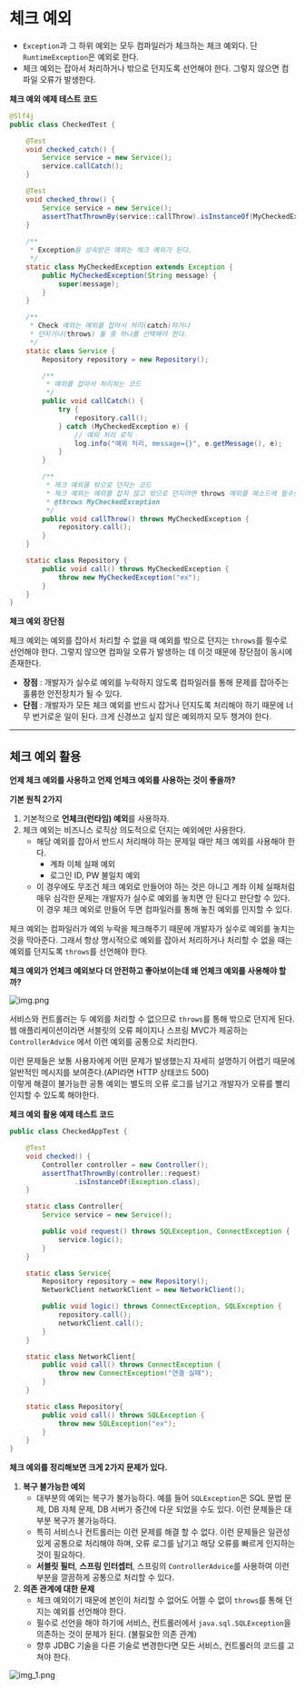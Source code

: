 # 체크 예외
- `Exception`과 그 하위 예외는 모두 컴파일러가 체크하는 체크 예외다. 단 `RuntimeException`은 예외로 한다.
- 체크 예외는 잡아서 처리하거나 밖으로 던지도록 선언해야 한다. 그렇지 않으면 컴파일 오류가 발생한다.

**체크 예외 예제 테스트 코드**
```java
@Slf4j
public class CheckedTest {

    @Test
    void checked_catch() {
        Service service = new Service();
        service.callCatch();
    }

    @Test
    void checked_throw() {
        Service service = new Service();
        assertThatThrownBy(service::callThrow).isInstanceOf(MyCheckedException.class);
    }
    
    /**
     * Exception을 상속받은 예외는 체크 예외가 된다.
     */
    static class MyCheckedException extends Exception {
        public MyCheckedException(String message) {
            super(message);
        }
    }

    /**
     * Check 예외는 예외를 잡아서 처리(catch)하거나
     * 던지거나(throws) 둘 중 하나를 선택해야 한다.
     */
    static class Service {
        Repository repository = new Repository();

        /**
         * 예외를 잡아서 처리하는 코드
         */
        public void callCatch() {
            try {
                repository.call();
            } catch (MyCheckedException e) {
                // 예외 처리 로직
                log.info("예외 처리, message={}", e.getMessage(), e);
            }
        }

        /**
         * 체크 예외를 밖으로 던지는 코드
         * 체크 예외는 예외를 잡지 않고 밖으로 던지려면 throws 예외를 메소드에 필수로 선언해야 한다.
         * @throws MyCheckedException
         */
        public void callThrow() throws MyCheckedException {
            repository.call();
        }
    }

    static class Repository {
        public void call() throws MyCheckedException {
            throw new MyCheckedException("ex");
        }
    }
}
```

**체크 예외 장단점**

체크 예외는 예외를 잡아서 처리할 수 없을 때 예외를 밖으로 던지는 `throws`를 필수로 선언해야 한다. 그렇지 않으면 컴파일 오류가 발생하는 데 이것 때문에 장단점이 동시에 존재한다.

- **장점** : 개발자가 실수로 예외를 누락하지 않도록 컴파일러를 통해 문제를 잡아주는 훌륭한 안전장치가 될 수 있다.
- **단점** : 개발자가 모든 체크 예외를 반드시 잡거나 던지도록 처리해야 하기 때문에 너무 번거로운 일이 된다. 크게 신경쓰고 싶지 않은 예외까지 모두 챙겨야 한다.

---

## 체크 예외 활용

**언제 체크 예외를 사용하고 언제 언체크 예외를 사용하는 것이 좋을까?**

**기본 원칙 2가지**
1. 기본적으로 **언체크(런타임) 예외**를 사용하자.
2. 체크 예외는 비즈니스 로직상 의도적으로 던지는 예외에만 사용한다.
   - 해당 예외를 잡아서 반드시 처리해야 하는 문제일 때만 체크 예외를 사용해야 한다.
       - 계좌 이체 실패 예외
       - 로그인 ID, PW 불일치 예외
   - 이 경우에도 무조건 체크 예외로 만들어야 하는 것은 아니고 계좌 이체 실패처럼 매우 심각한 문제는 개발자가 실수로 예외를 놓치면 안 된다고 판단할 수 있다. 이 경우
     체크 예외로 만들어 두면 컴파일러를 통해 놓친 예외를 인지할 수 있다.

체크 예외는 컴파일러가 예외 누락을 체크해주기 때문에 개발자가 실수로 예외를 놓치는 것을 막아준다. 그래서 항상 명시적으로 예외를 잡아서 처리하거나 처리할 수 없을 때는
예외를 던지도록 `throws`를 선언해야 한다.

**체크 예외가 언체크 예외보다 더 안전하고 좋아보이는데 왜 언체크 예외를 사용해야 할까?**

![img.png](image/img.png)

서비스와 컨트롤러는 두 예외를 처리할 수 없으므로 `throws`를 통해 밖으로 던지게 된다. 웹 애플리케이션이라면 서블릿의 오류 페이지나 스프링 MVC가 제공하는 `ControllerAdvice`
에서 이런 예외를 공통으로 처리한다.

이런 문제들은 보통 사용자에게 어떤 문제가 발생했는지 자세히 설명하기 어렵기 때문에 일반적인 메시지를 보여준다.(API라면 HTTP 상태코드 500)<br>
이렇게 해결이 불가능한 공통 예외는 별도의 오류 로그를 남기고 개발자가 오류를 빨리 인지할 수 있도록 해야한다.

**체크 예외 활용 예제 테스트 코드**
```java
public class CheckedAppTest {

    @Test
    void checked() {
        Controller controller = new Controller();
        assertThatThrownBy(controller::request)
                .isInstanceOf(Exception.class);
    }

    static class Controller{
        Service service = new Service();

        public void request() throws SQLException, ConnectException {
            service.logic();
        }
    }

    static class Service{
        Repository repository = new Repository();
        NetworkClient networkClient = new NetworkClient();

        public void logic() throws ConnectException, SQLException {
            repository.call();
            networkClient.call();
        }
    }

    static class NetworkClient{
        public void call() throws ConnectException {
            throw new ConnectException("연결 실패");
        }
    }

    static class Repository{
        public void call() throws SQLException {
            throw new SQLException("ex");
        }
    }
}
```

**체크 예외를 정리해보면 크게 2가지 문제가 있다.**
1. **복구 불가능한 예외**
   - 대부분의 예외는 복구가 불가능하다. 예를 들어 `SQLException`은 SQL 문법 문제, DB 자체 문제, DB 서버가 중간에 다운 되었을 수도 있다. 이런 문제들은 대부분
     복구가 불가능하다. 
   - 특히 서비스나 컨트롤러는 이런 문제를 해결 할 수 없다. 이런 문제들은 일관성 있게 공통으로 처리해야 하며, 오류 로그를 남기고 해당 오류를 빠르게 인지하는 것이 필요하다. 
   - **서블릿 필터**, **스프링 인터셉터**, 스프링의 `ControllerAdvice`를 사용하여 이런 부분을 깔끔하게 공통으로 처리할 수 있다.
2. **의존 관계에 대한 문제**
   - 체크 예외이기 때문에 본인이 처리할 수 없어도 어쩔 수 없이 `throws`를 통해 던지는 예외를 선언해야 한다.
   - 필수로 선언을 해야 하기에 서비스, 컨트롤러에서 `java.sql.SQLException`을 의존하는 것이 문제가 된다. (불필요한 의존 관계)
   - 향후 JDBC 기술을 다른 기술로 변경한다면 모든 서비스, 컨트롤러의 코드를 고쳐야 한다.

![img_1.png](image/img_1.png)